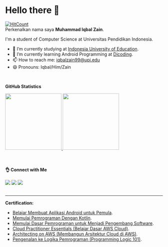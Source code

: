 # Hello there 👋
[![HitCount](https://views.whatilearened.today/views/github/iqbalzain99/creative-profile-readme.svg)](https://github.com/iqbalzain99/creative-profile-readme) \
Perkenalkan nama saya **Muhammad Iqbal Zain**.  

I'm a student of Computer Science at Universitas Pendidikan Indonesia.  
- 🔭 I’m currently studying at [Indonesia University of Education](https://www.upi.edu/).
- 🌱 I’m currently learning Android Programming at [Dicoding](https://www.dicoding.com/).
- 📫 How to reach me: iqbalzain99@upi.edu
- 😄 Pronouns: Iqbal/Him/Zain

<br />

**GitHub Statistics**
<p align="left">
<a href="https://github.com/iqbalzain99">
  <img height="180em" src="https://github-readme-stats-eight-theta.vercel.app/api?username=iqbalzain99&show_icons=true&theme=algolia&include_all_commits=true&count_private=true"/>
  <img height="180em" src="https://github-readme-stats-eight-theta.vercel.app/api/top-langs/?username=iqbalzain99&layout=compact&langs_count=8&theme=algolia"/>
</a>
</p>


<br />

#### 👌 Connect with Me
<a href = "https://www.linkedin.com/in/muhammad-iqbal-zain-56729121b/"><img src="https://img.icons8.com/fluent/48/000000/linkedin.png"/></a>
<a href = "https://www.instagram.com/zain.miqbal/"><img src="https://img.icons8.com/fluent/48/000000/instagram-new.png"/></a>
<a href = "https://github.com/iqbalzain99/"><img src="https://img.icons8.com/fluent/48/000000/github.png"/></a>
<br />
<br />

---
**Certification:**
- [Belajar Membuat Aplikasi Android untuk Pemula](https://www.dicoding.com/certificates/L4PQ3325OPO1).
- [Memulai Pemrograman Dengan Kotlin](https://www.dicoding.com/certificates/GRX5KNYRYZ0M).
- [Memulai Dasar Pemrograman untuk Menjadi Pengembang Software](https://www.dicoding.com/certificates/98XWKL65JXM3).
- [Cloud Practitioner Essentials (Belajar Dasar AWS Cloud)](https://www.dicoding.com/certificates/KEXL30OM4PG2).
- [Architecting on AWS (Membangun Arsitektur Cloud di AWS)](https://www.dicoding.com/certificates/QLZ914R17P5D).
- [Pengenalan ke Logika Pemrograman (Programming Logic 101)](https://www.dicoding.com/certificates/GRX5KOG3KZ0M).



<!--
**iqbalzain99/iqbalzain99** is a ✨ _special_ ✨ repository because its `README.md` (this file) appears on your GitHub profile.

Here are some ideas to get you started:

- 🔭 I’m currently working on ...
- 🌱 I’m currently learning ...
- 👯 I’m looking to collaborate on ...
- 🤔 I’m looking for help with ...
- 💬 Ask me about ...
- 📫 How to reach me: ...
- 😄 Pronouns: ...
- ⚡ Fun fact: ...
-->
